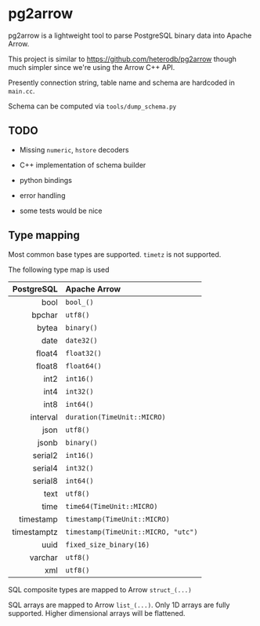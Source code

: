 # pg2arrow

pg2arrow is a lightweight tool to parse PostgreSQL binary data into Apache Arrow.

This project is similar to https://github.com/heterodb/pg2arrow though much simpler since we're using the Arrow C++ API.

Presently connection string, table name and schema are hardcoded in `main.cc`.

Schema can be computed via `tools/dump_schema.py`

## TODO

* Missing `numeric`, `hstore` decoders

* C++ implementation of schema builder

* python bindings

* error handling

* some tests would be nice

## Type mapping

Most common base types are supported. `timetz` is not supported.

The following type map is used

| PostgreSQL  | Apache Arrow                        |
|------------:|:------------------------------------|
| bool        | `bool_()`                           |
| bpchar      | `utf8()`                            |
| bytea       | `binary()`                          |
| date        | `date32()`                          |
| float4      | `float32()`                         |
| float8      | `float64()`                         |
| int2        | `int16()`                           |
| int4        | `int32()`                           |
| int8        | `int64()`                           |
| interval    | `duration(TimeUnit::MICRO)`         |
| json        | `utf8()`                            |
| jsonb       | `binary()`                          |
| serial2     | `int16()`                           |
| serial4     | `int32()`                           |
| serial8     | `int64()`                           |
| text        | `utf8()`                            |
| time        | `time64(TimeUnit::MICRO)`           |
| timestamp   | `timestamp(TimeUnit::MICRO)`        |
| timestamptz | `timestamp(TimeUnit::MICRO, "utc")` |
| uuid        | `fixed_size_binary(16)`             |
| varchar     | `utf8()`                            |
| xml         | `utf8()`                            |

SQL composite types are mapped to Arrow `struct_(...)`

SQL arrays are mapped to Arrow `list_(...)`. Only 1D arrays are fully supported. Higher dimensional arrays will be flattened.
